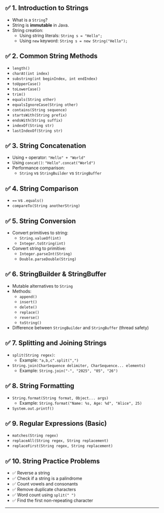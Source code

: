 

## ✅ 1. Introduction to Strings
- What is a `String`?
- String is **immutable** in Java.
- String creation:
  - Using string literals: `String s = "Hello";`
  - Using `new` keyword: `String s = new String("Hello");`

## ✅ 2. Common String Methods
- `length()`
- `charAt(int index)`
- `substring(int beginIndex, int endIndex)`
- `toUpperCase()`
- `toLowerCase()`
- `trim()`
- `equals(String other)`
- `equalsIgnoreCase(String other)`
- `contains(String sequence)`
- `startsWith(String prefix)`
- `endsWith(String suffix)`
- `indexOf(String str)`
- `lastIndexOf(String str)`

## ✅ 3. String Concatenation
- Using `+` operator: `"Hello" + "World"`
- Using `concat()`: `"Hello".concat("World")`
- Performance comparison:
  - `String` vs `StringBuilder` vs `StringBuffer`

## ✅ 4. String Comparison
- `==` vs `.equals()`
- `compareTo(String anotherString)`

## ✅ 5. String Conversion
- Convert primitives to string:
  - `String.valueOf(int)`
  - `Integer.toString(int)`
- Convert string to primitive:
  - `Integer.parseInt(String)`
  - `Double.parseDouble(String)`

## ✅ 6. StringBuilder & StringBuffer
- Mutable alternatives to `String`
- Methods:
  - `append()`
  - `insert()`
  - `delete()`
  - `replace()`
  - `reverse()`
  - `toString()`
- Difference between `StringBuilder` and `StringBuffer` (thread safety)

## ✅ 7. Splitting and Joining Strings
- `split(String regex)`:
  - Example: `"a,b,c".split(",")`
- `String.join(CharSequence delimiter, CharSequence... elements)`
  - Example: `String.join("-", "2025", "05", "26")`

## ✅ 8. String Formatting
- `String.format(String format, Object... args)`
  - Example: `String.format("Name: %s, Age: %d", "Alice", 25)`
- `System.out.printf()`

## ✅ 9. Regular Expressions (Basic)
- `matches(String regex)`
- `replaceAll(String regex, String replacement)`
- `replaceFirst(String regex, String replacement)`

## ✅ 10. String Practice Problems
- ✅ Reverse a string
- ✅ Check if a string is a palindrome
- ✅ Count vowels and consonants
- ✅ Remove duplicate characters
- ✅ Word count using `split(" ")`
- ✅ Find the first non-repeating character

---



